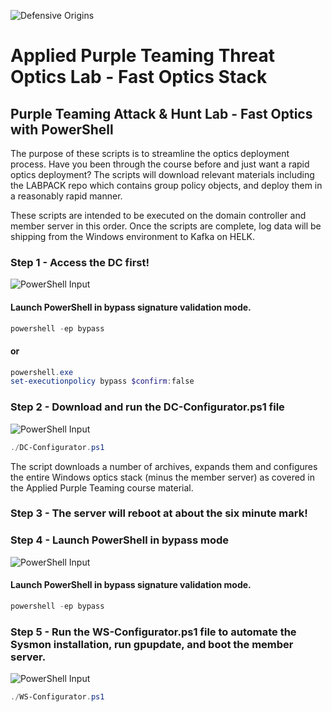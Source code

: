 
![Defensive Origins](https://defensiveorigins.com/wp-content/uploads/2020/05/defensive-origins-header-6-1536x760.png)

# Applied Purple Teaming Threat Optics Lab - Fast Optics Stack 
## Purple Teaming Attack &amp; Hunt Lab - Fast Optics with PowerShell

The purpose of these scripts is to streamline the optics deployment process. Have you been through the course before and just want a rapid optics deployment? The scripts will download relevant materials including the LABPACK repo which contains group policy objects, and deploy them in a reasonably rapid manner. 

These scripts are intended to be executed on the domain controller and member server in this order. Once the scripts are complete, log data will be shipping from the Windows environment to Kafka on HELK. 

### Step 1 - Access the DC first!
![PowerShell Input][PowershellInput]
#### Launch PowerShell in bypass signature validation mode.

```powershell
powershell -ep bypass
```
#### or 
```powershell
powershell.exe
set-executionpolicy bypass $confirm:false
```

### Step 2 - Download and run the DC-Configurator.ps1 file
![PowerShell Input][PowershellInput]
```powershell
./DC-Configurator.ps1
```

The script downloads a number of archives, expands them and configures the entire Windows optics stack (minus the member server) as covered in the Applied Purple Teaming course material.

### Step 3 - The server will reboot at about the six minute mark!


### Step 4 - Launch PowerShell in bypass mode

![PowerShell Input][PowershellInput]
#### Launch PowerShell in bypass signature validation mode.

```powershell
powershell -ep bypass
```

### Step 5 - Run the WS-Configurator.ps1 file to automate the Sysmon installation, run gpupdate, and boot the member server. 

![PowerShell Input][PowershellInput]
```powershell
./WS-Configurator.ps1
```

  [PowershellInput]:https://img.shields.io/badge/Powershell-Input-green.svg?style=flat-sware
